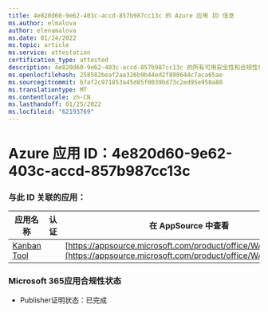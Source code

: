```yaml
---
title: 4e820d60-9e62-403c-accd-857b987cc13c 的 Azure 应用 ID 信息
ms.author: elmalova
author: elenamalova
ms.date: 01/24/2022
ms.topic: article
ms.service: attestation
certification_type: attested
description: 4e820d60-9e62-403c-accd-857b987cc13c 的所有可用安全性和合规性信息。
ms.openlocfilehash: 258582beaf2aa326b9b44ed2f898644c7aca65ae
ms.sourcegitcommit: b7af2c971853a45d85f0039bd73c2ed95e958a80
ms.translationtype: MT
ms.contentlocale: zh-CN
ms.lasthandoff: 01/25/2022
ms.locfileid: "62193769"
---
```

# <a name="azure-app-id-4e820d60-9e62-403c-accd-857b987cc13c"></a>Azure 应用 ID：4e820d60-9e62-403c-accd-857b987cc13c


### <a name="apps-associated-with-this-id"></a>与此 ID 关联的应用：
| **应用名称** | **认证** | **在 AppSource 中查看** |
|--------------|---------------|-----------------------|
| [Kanban Tool](https://docs.microsoft.com/microsoft-365-app-certification/forward/WA200002121) |  | [https://appsource.microsoft.com/product/office/WA200002121](https://appsource.microsoft.com/product/office/WA200002121) |

### <a name="microsoft-365-app-compliance-status"></a>Microsoft 365应用合规性状态
- Publisher证明状态：已完成
